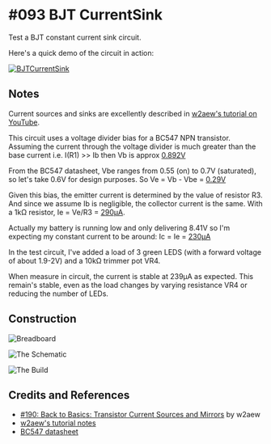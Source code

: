 # #093 BJT CurrentSink

Test a BJT constant current sink circuit.

Here's a quick demo of the circuit in action:

[![BJTCurrentSink](https://img.youtube.com/vi/Gg9dMxprlXM/0.jpg)](https://www.youtube.com/watch?v=Gg9dMxprlXM)


## Notes

Current sources and sinks are excellently described in [w2aew's tutorial on YouTube](https://youtu.be/xR0RfmmRhDw).

This circuit uses a voltage divider bias for a BC547 NPN transistor.
Assuming the current through the voltage divider is much greater than the base current i.e. I(R1) >> Ib
then Vb is approx [0.892V](https://www.wolframalpha.com/input/?i=9V+*+2.2k%CE%A9%2F%2820k%CE%A9+%2B+2.2k%CE%A9%29)

From the BC547 datasheet, Vbe ranges from 0.55 (on) to 0.7V (saturated), so let's take 0.6V for design purposes.
So Ve = Vb - Vbe = [0.29V](https://www.wolframalpha.com/input/?i=9V+*+2.2k%CE%A9%2F%2820k%CE%A9+%2B+2.2k%CE%A9%29+-+0.6V)

Given this bias, the emitter current is determined by the value of resistor R3. And since we assume Ib is negligible, the collector current is the same.
With a 1kΩ resistor, Ie = Ve/R3 = [290μA](https://www.wolframalpha.com/input/?i=%28+9V+*+2.2k%CE%A9%2F%2820k%CE%A9+%2B+2.2k%CE%A9%29+-+0.6V+%29%2F1k%CE%A9).

Actually my battery is running low and only delivering 8.41V so I'm expecting my constant current to be around:
Ic = Ie = [230μA](https://www.wolframalpha.com/input/?i=%28+8.41V+*+2.2k%CE%A9%2F%2820k%CE%A9+%2B+2.2k%CE%A9%29+-+0.6V+%29%2F1k%CE%A9)

In the test circuit, I've added a load of 3 green LEDS (with a forward voltage of about 1.9-2V) and a 10kΩ trimmer pot VR4.

When measure in circuit, the current is stable at 239μA as expected.
This remain's stable, even as the load changes by varying resistance VR4 or reducing the number of LEDs.

## Construction

![Breadboard](./assets/CurrentSink_bb.jpg?raw=true)

![The Schematic](./assets/CurrentSink_schematic.jpg?raw=true)

![The Build](./assets/CurrentSink_build.jpg?raw=true)

## Credits and References
* [#190: Back to Basics: Transistor Current Sources and Mirrors](https://youtu.be/xR0RfmmRhDw) by w2aew
* [w2aew's tutorial notes](http://www.qsl.net/w2aew//youtube/transistorcurrentsources.pdf)
* [BC547 datasheet](https://www.futurlec.com/Transistors/BC547.shtml)
